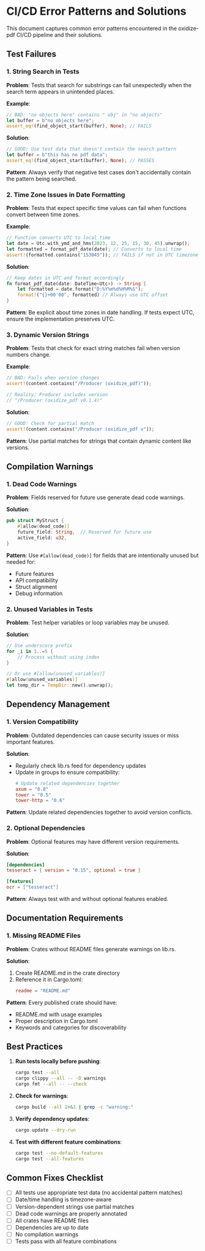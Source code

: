# CI/CD Error Patterns and Solutions

This document captures common error patterns encountered in the oxidize-pdf CI/CD pipeline and their solutions.

## Test Failures

### 1. String Search in Tests
**Problem**: Tests that search for substrings can fail unexpectedly when the search term appears in unintended places.

**Example**:
```rust
// BAD: "no objects here" contains " obj" in "no objects"
let buffer = b"no objects here";
assert_eq!(find_object_start(buffer), None); // FAILS
```

**Solution**:
```rust
// GOOD: Use test data that doesn't contain the search pattern
let buffer = b"this has no pdf data";
assert_eq!(find_object_start(buffer), None); // PASSES
```

**Pattern**: Always verify that negative test cases don't accidentally contain the pattern being searched.

### 2. Time Zone Issues in Date Formatting
**Problem**: Tests that expect specific time values can fail when functions convert between time zones.

**Example**:
```rust
// Function converts UTC to local time
let date = Utc.with_ymd_and_hms(2023, 12, 25, 15, 30, 45).unwrap();
let formatted = format_pdf_date(date); // Converts to local time
assert!(formatted.contains("153045")); // FAILS if not in UTC timezone
```

**Solution**:
```rust
// Keep dates in UTC and format accordingly
fn format_pdf_date(date: DateTime<Utc>) -> String {
    let formatted = date.format("D:%Y%m%d%H%M%S");
    format!("{}+00'00", formatted) // Always use UTC offset
}
```

**Pattern**: Be explicit about time zones in date handling. If tests expect UTC, ensure the implementation preserves UTC.

### 3. Dynamic Version Strings
**Problem**: Tests that check for exact string matches fail when version numbers change.

**Example**:
```rust
// BAD: Fails when version changes
assert!(content.contains("/Producer (oxidize_pdf)"));

// Reality: Producer includes version
// "/Producer (oxidize_pdf v0.1.4)"
```

**Solution**:
```rust
// GOOD: Check for partial match
assert!(content.contains("/Producer (oxidize_pdf v"));
```

**Pattern**: Use partial matches for strings that contain dynamic content like versions.

## Compilation Warnings

### 1. Dead Code Warnings
**Problem**: Fields reserved for future use generate dead code warnings.

**Solution**:
```rust
pub struct MyStruct {
    #[allow(dead_code)]
    future_field: String,  // Reserved for future use
    active_field: u32,
}
```

**Pattern**: Use `#[allow(dead_code)]` for fields that are intentionally unused but needed for:
- Future features
- API compatibility
- Struct alignment
- Debug information

### 2. Unused Variables in Tests
**Problem**: Test helper variables or loop variables may be unused.

**Solution**:
```rust
// Use underscore prefix
for _i in 1..=5 {
    // Process without using index
}

// Or use #[allow(unused_variables)]
#[allow(unused_variables)]
let temp_dir = TempDir::new().unwrap();
```

## Dependency Management

### 1. Version Compatibility
**Problem**: Outdated dependencies can cause security issues or miss important features.

**Solution**:
- Regularly check lib.rs feed for dependency updates
- Update in groups to ensure compatibility:
  ```toml
  # Update related dependencies together
  axum = "0.8"
  tower = "0.5"
  tower-http = "0.6"
  ```

**Pattern**: Update related dependencies together to avoid version conflicts.

### 2. Optional Dependencies
**Problem**: Optional features may have different version requirements.

**Solution**:
```toml
[dependencies]
tesseract = { version = "0.15", optional = true }

[features]
ocr = ["tesseract"]
```

**Pattern**: Always test with and without optional features enabled.

## Documentation Requirements

### 1. Missing README Files
**Problem**: Crates without README files generate warnings on lib.rs.

**Solution**:
1. Create README.md in the crate directory
2. Reference it in Cargo.toml:
   ```toml
   readme = "README.md"
   ```

**Pattern**: Every published crate should have:
- README.md with usage examples
- Proper description in Cargo.toml
- Keywords and categories for discoverability

## Best Practices

1. **Run tests locally before pushing**:
   ```bash
   cargo test --all
   cargo clippy --all -- -D warnings
   cargo fmt --all -- --check
   ```

2. **Check for warnings**:
   ```bash
   cargo build --all 2>&1 | grep -c "warning:"
   ```

3. **Verify dependency updates**:
   ```bash
   cargo update --dry-run
   ```

4. **Test with different feature combinations**:
   ```bash
   cargo test --no-default-features
   cargo test --all-features
   ```

## Common Fixes Checklist

- [ ] All tests use appropriate test data (no accidental pattern matches)
- [ ] Date/time handling is timezone-aware
- [ ] Version-dependent strings use partial matches
- [ ] Dead code warnings are properly annotated
- [ ] All crates have README files
- [ ] Dependencies are up to date
- [ ] No compilation warnings
- [ ] Tests pass with all feature combinations